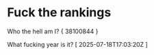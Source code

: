 # Fuck the rankings

Who the hell am I?
{ 38100844 }

What fucking year is it?
[ 2025-07-18T17:03:20Z ]
